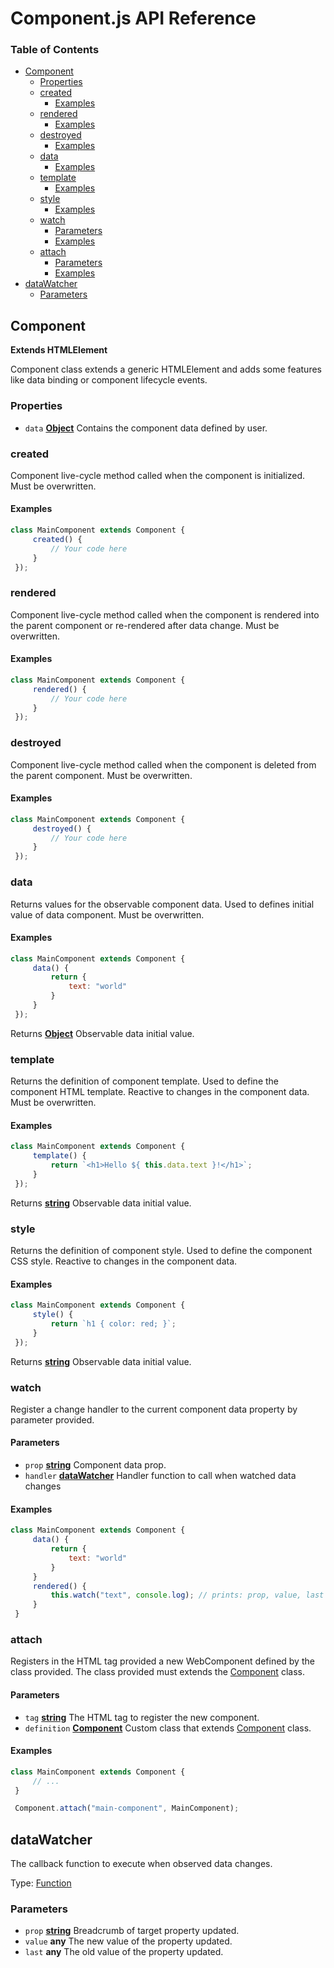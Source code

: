 # Component.js API Reference

### Table of Contents

-   [Component][1]
    -   [Properties][2]
    -   [created][3]
        -   [Examples][4]
    -   [rendered][5]
        -   [Examples][6]
    -   [destroyed][7]
        -   [Examples][8]
    -   [data][9]
        -   [Examples][10]
    -   [template][11]
        -   [Examples][12]
    -   [style][13]
        -   [Examples][14]
    -   [watch][15]
        -   [Parameters][16]
        -   [Examples][17]
    -   [attach][18]
        -   [Parameters][19]
        -   [Examples][20]
-   [dataWatcher][21]
    -   [Parameters][22]

## Component

**Extends HTMLElement**

Component class extends a generic HTMLElement and adds some features like 
data binding or component lifecycle events.

### Properties

-   `data` **[Object][23]** Contains the component data defined by user.

### created

Component live-cycle method called when the component is initialized. 
Must be overwritten.

#### Examples

```javascript
class MainComponent extends Component {
     created() { 
         // Your code here
     }
 });
```

### rendered

Component live-cycle method called when the component is rendered into 
the parent component or re-rendered after data change. Must be 
overwritten.

#### Examples

```javascript
class MainComponent extends Component {
     rendered() { 
         // Your code here
     }
 });
```

### destroyed

Component live-cycle method called when the component is deleted from the 
parent component. Must be overwritten.

#### Examples

```javascript
class MainComponent extends Component {
     destroyed() { 
         // Your code here
     }
 });
```

### data

Returns values for the observable component data. Used to defines initial 
value of data component. Must be overwritten.

#### Examples

```javascript
class MainComponent extends Component {
     data() { 
         return {
             text: "world"
         }
     }
 });
```

Returns **[Object][23]** Observable data initial value.

### template

Returns the definition of component template. Used to define the 
component HTML template. Reactive to changes in the component data.
Must be overwritten.

#### Examples

```javascript
class MainComponent extends Component {
     template() { 
         return `<h1>Hello ${ this.data.text }!</h1>`;
     }
 });
```

Returns **[string][24]** Observable data initial value.

### style

Returns the definition of component style. Used to define the 
component CSS style. Reactive to changes in the component data.

#### Examples

```javascript
class MainComponent extends Component {
     style() { 
         return `h1 { color: red; }`;
     }
 });
```

Returns **[string][24]** Observable data initial value.

### watch

Register a change handler to the current component data property by 
parameter provided.

#### Parameters

-   `prop` **[string][24]** Component data prop.
-   `handler` **[dataWatcher][25]** Handler function to call when watched data changes

#### Examples

```javascript
class MainComponent extends Component {
     data() {
         return {
             text: "world"
         }
     }
     rendered() {
         this.watch("text", console.log); // prints: prop, value, last
     }
 }
```

### attach

Registers in the HTML tag provided a new WebComponent defined by the 
class provided. The class provided must extends the [Component][1] class.

#### Parameters

-   `tag` **[string][24]** The HTML tag to register the new component.
-   `definition` **[Component][26]** Custom class that extends [Component][1] class.

#### Examples

```javascript
class MainComponent extends Component { 
     // ...
 }

 Component.attach("main-component", MainComponent);
```

## dataWatcher

The callback function to execute when observed data changes.

Type: [Function][27]

### Parameters

-   `prop` **[string][24]** Breadcrumb of target property updated.
-   `value` **any** The new value of the property updated.
-   `last` **any** The old value of the property updated.

[1]: #component

[2]: #properties

[3]: #created

[4]: #examples

[5]: #rendered

[6]: #examples-1

[7]: #destroyed

[8]: #examples-2

[9]: #data

[10]: #examples-3

[11]: #template

[12]: #examples-4

[13]: #style

[14]: #examples-5

[15]: #watch

[16]: #parameters

[17]: #examples-6

[18]: #attach

[19]: #parameters-1

[20]: #examples-7

[21]: #datawatcher

[22]: #parameters-2

[23]: https://developer.mozilla.org/docs/Web/JavaScript/Reference/Global_Objects/Object

[24]: https://developer.mozilla.org/docs/Web/JavaScript/Reference/Global_Objects/String

[25]: #datawatcher

[26]: #component

[27]: https://developer.mozilla.org/docs/Web/JavaScript/Reference/Statements/function
